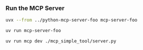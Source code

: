 

### Run the MCP Server

```sh
uvx --from ../python-mcp-server-foo mcp-server-foo

uv run mcp-server-foo

uv run mcp dev ./mcp_simple_tool/server.py

```